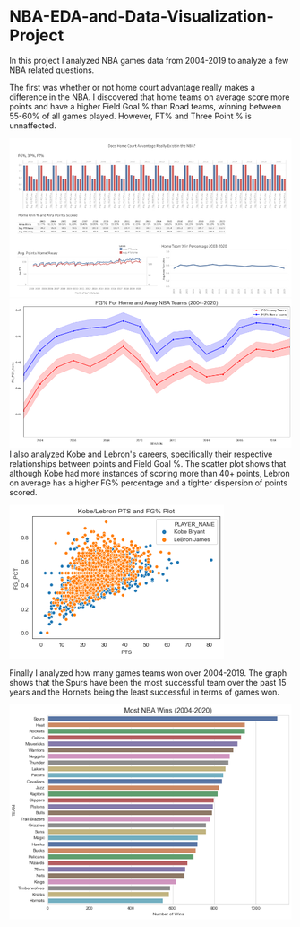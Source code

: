 # NBA-EDA-and-Data-Visualization-Project

In this project I analyzed NBA games data from 2004-2019 to analyze a few NBA related questions. 

The first was whether or not home court advantage really makes a difference in the NBA. I discovered that home teams on average score more points and have a higher Field Goal % than Road teams, winning between 55-60% of all games played. However, FT% and Three Point % is unnaffected. 

<img src="https://raw.githubusercontent.com/sunnyyan97/sunnyyan97.github.io/main/Regional%204.001.jpeg">
<img src="https://raw.githubusercontent.com/bigsunn97/NBA-EDA-and-Data-Visualization-Project/main/download.png"


I also analyzed Kobe and Lebron's careers, specifically their respective relationships between points and Field Goal %. The scatter plot shows that although Kobe had more instances of scoring more than 40+ points, Lebron on average has a higher FG% percentage and a tighter dispersion of points scored. 

![alt text](https://raw.githubusercontent.com/bigsunn97/NBA-EDA-and-Data-Visualization-Project/main/download-1.png)

Finally I analyzed how many games teams won over 2004-2019. The graph shows that the Spurs have been the most successful team over the past 15 years and the Hornets being the least successful in terms of games won. 

![alt text](https://raw.githubusercontent.com/bigsunn97/NBA-Data-Viz-Mini-Project/main/Images/Most%20NBA%20Wins.png)
